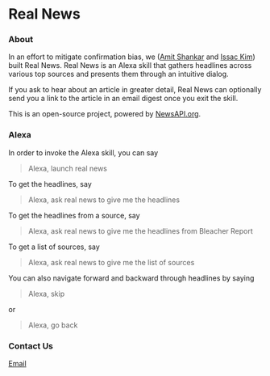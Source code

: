 # Real News

### About

In an effort to mitigate confirmation bias, we ([Amit Shankar](https://amitshankar.me) and [Issac Kim](https://itechnoguy.com)) built Real News. Real News is an Alexa skill that gathers headlines across various top sources and presents them through an intuitive dialog.

If you ask to hear about an article in greater detail, Real News can optionally send you a link to the article in an email digest once you exit the skill.

This is an open-source project, powered by [NewsAPI.org](https://newsapi.org). 


### Alexa

In order to invoke the Alexa skill, you can say
> Alexa, launch real news

To get the headlines, say
> Alexa, ask real news to give me the headlines

To get the headlines from a source, say
> Alexa, ask real news to give me the headlines from Bleacher Report

To get a list of sources, say
> Alexa, ask real news to give me the list of sources

You can also navigate forward and backward through headlines by saying
> Alexa, skip

or

> Alexa, go back

### Contact Us
[Email](mailto:realnewsapp@protonmail.com)